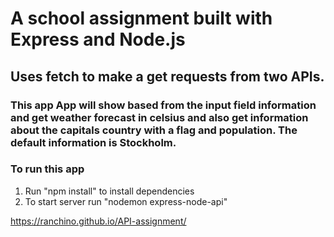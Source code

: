 # A school assignment built with Express and Node.js
## Uses fetch to make a get requests from two APIs.
### This app App will show based from the input field information and get weather forecast in celsius and also get information about the capitals country with a flag and population. The default information is Stockholm.

### To run this app
1. Run "npm install" to install dependencies
2. To start server run "nodemon express-node-api"

https://ranchino.github.io/API-assignment/

